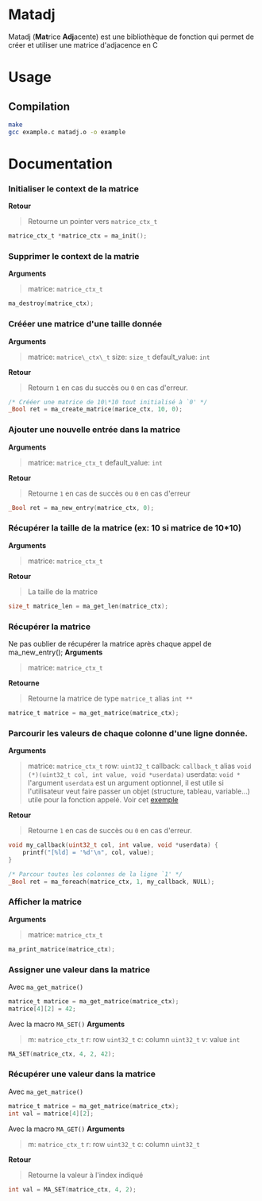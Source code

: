 # Matadj
Matadj (**Mat**rice **Adj**acente) est une bibliothèque de fonction qui permet de créer et utiliser une matrice d'adjacence en C

# Usage
## Compilation
```sh
make
gcc example.c matadj.o -o example
```

# Documentation
### Initialiser le context de la matrice
**Retour**
> Retourne un pointer vers `matrice_ctx_t`
```c
matrice_ctx_t *matrice_ctx = ma_init();
```

### Supprimer le context de la matrie
**Arguments**
> matrice: `matrice_ctx_t`
```c
ma_destroy(matrice_ctx);
```

### Crééer une matrice d'une taille donnée
**Arguments**
> matrice: `matrice\_ctx\_t`
> size: `size_t`
> default\_value: `int`

**Retour**
> Retourn `1` en cas du succès ou `0` en cas d'erreur.
```c
/* Crééer une matrice de 10\*10 tout initialisé à `0' */
_Bool ret = ma_create_matrice(marice_ctx, 10, 0);
```

### Ajouter une nouvelle entrée dans la matrice
**Arguments**
> matrice: `matrice_ctx_t`
> default\_value: `int`

**Retour**
> Retourne `1` en cas de succès ou `0` en cas d'erreur
```c
_Bool ret = ma_new_entry(matrice_ctx, 0);
```

### Récupérer la taille de la matrice (ex: 10 si matrice de 10\*10)
**Arguments**
> matrice: `matrice_ctx_t`

**Retour**
> La taille de la matrice
```c
size_t matrice_len = ma_get_len(matrice_ctx);
```

### Récupérer la matrice
Ne pas oublier de récupérer la matrice après chaque appel de ma\_new\_entry();
**Arguments**
> matrice: `matrice_ctx_t`

**Retourne**
> Retourne la matrice de type `matrice_t` alias `int **`
```c
matrice_t matrice = ma_get_matrice(matrice_ctx);
```

### Parcourir les valeurs de chaque colonne d'une ligne donnée.
**Arguments**
> matrice: `matrice_ctx_t`
> row: `uint32_t`
> callback: `callback_t` alias `void (*)(uint32_t col, int value, void *userdata)`
> userdata: `void *`
l'argument `userdata` est un argument optionnel, il est utile si l'utilisateur veut faire passer un objet (structure, tableau, variable...) utile pour la fonction appelé.
Voir cet [exemple](example_with_userdata.c)

**Retour**
> Retourne `1` en cas de succès ou `0` en cas d'erreur.
```c
void my_callback(uint32_t col, int value, void *userdata) {
    printf("[%ld] = '%d'\n", col, value);
}

/* Parcour toutes les colonnes de la ligne `1' */
_Bool ret = ma_foreach(matrice_ctx, 1, my_callback, NULL);
```

### Afficher la matrice
**Arguments**
> matrice: `matrice_ctx_t`
```c
ma_print_matrice(matrice_ctx);
```

### Assigner une valeur dans la matrice
Avec `ma_get_matrice()`
```c
matrice_t matrice = ma_get_matrice(matrice_ctx);
matrice[4][2] = 42;
```
Avec la macro `MA_SET()`
**Arguments**
> m: `matrice_ctx_t`
> r: row `uint32_t`
> c: column `uint32_t`
> v: value `int`
```c
MA_SET(matrice_ctx, 4, 2, 42);
```

### Récupérer une valeur dans la matrice
Avec `ma_get_matrice()`
```c
matrice_t matrice = ma_get_matrice(matrice_ctx);
int val = matrice[4][2];
```
Avec la macro `MA_GET()`
**Arguments**
> m: `matrice_ctx_t`
> r: row `uint32_t`
> c: column `uint32_t`

**Retour**
> Retourne la valeur à l'index indiqué
```c
int val = MA_SET(matrice_ctx, 4, 2);
```
